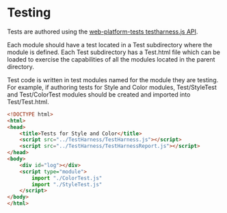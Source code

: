 # Testing
Tests are authored using the [web-platform-tests testharness.js API](https://web-platform-tests.org/writing-tests/testharness-api.html).

Each module should have a test located in a Test subdirectory where the module is defined.  Each Test subdirectory has a Test.html file which can be loaded to exercise the capabilities of all the modules located in the parent directory.  

Test code is written in test modules named for the module they are testing.  For example, if authoring tests for Style and Color modules, Test/StyleTest and Test/ColorTest modules should be created and imported into Test/Test.html.

```html
<!DOCTYPE html>
<html>
<head>
	<title>Tests for Style and Color</title>
	<script src="../TestHarness/TestHarness.js"></script>
	<script src="../TestHarness/TestHarnessReport.js"></script>
</head>
<body>
	<div id="log"></div>
	<script type="module">
		import "./ColorTest.js"
		import "./StyleTest.js"
	</script>
</body>
</html>
```

